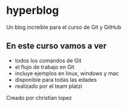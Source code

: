 # hyperblog

Un blog increíble para el curso de Git y GitHub

## En este curso vamos a ver

- todos los comandos de Git
- el flujo de trabajo en Git
- incluye ejemplos en linux, windows y mac
- disponible para todas las edades
- realizado por el team platzi

Creado por christian lopez
